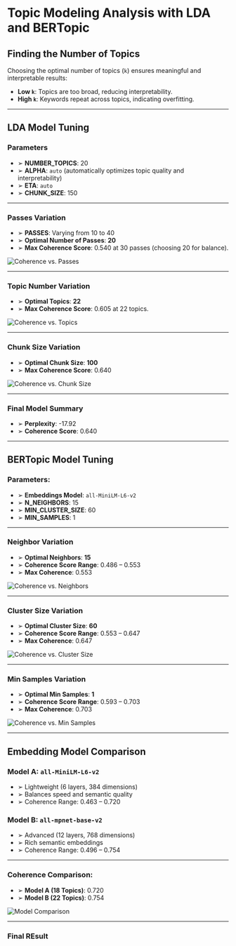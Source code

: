 # Topic Modeling Analysis with LDA and BERTopic

## Finding the Number of Topics

Choosing the optimal number of topics (`k`) ensures meaningful and interpretable results:
- **Low `k`**: Topics are too broad, reducing interpretability.
- **High `k`**: Keywords repeat across topics, indicating overfitting.

---

## LDA Model Tuning

### Parameters
- ➢ **NUMBER_TOPICS**: 20  
- ➢ **ALPHA**: `auto` (automatically optimizes topic quality and interpretability)  
- ➢ **ETA**: `auto`  
- ➢ **CHUNK_SIZE**: 150  

---

### Passes Variation
- ➢ **PASSES**: Varying from 10 to 40  
- ➢ **Optimal Number of Passes**: **20**  
- ➢ **Max Coherence Score**: 0.540 at 30 passes (choosing 20 for balance).  

![Coherence vs. Passes](https://github.com/user-attachments/assets/a2a5aa7b-a050-498b-8477-87242be86c79)

---

### Topic Number Variation
- ➢ **Optimal Topics**: **22**  
- ➢ **Max Coherence Score**: 0.605 at 22 topics.  

![Coherence vs. Topics](https://github.com/user-attachments/assets/f06e71fa-a1f2-421c-b884-c884b06a89ab)

---

### Chunk Size Variation
- ➢ **Optimal Chunk Size**: **100**  
- ➢ **Max Coherence Score**: 0.640  

![Coherence vs. Chunk Size](https://github.com/user-attachments/assets/eead28e3-e480-41e6-96ae-61d328b99a82)

---

### Final Model Summary
- ➢ **Perplexity**: -17.92  
- ➢ **Coherence Score**: 0.640


  

---

## BERTopic Model Tuning

### Parameters:
- ➢ **Embeddings Model**: `all-MiniLM-L6-v2`  
- ➢ **N_NEIGHBORS**: 15  
- ➢ **MIN_CLUSTER_SIZE**: 60  
- ➢ **MIN_SAMPLES**: 1  

---

### Neighbor Variation
- ➢ **Optimal Neighbors**: **15**  
- ➢ **Coherence Score Range**: 0.486 – 0.553  
- ➢ **Max Coherence**: 0.553  

![Coherence vs. Neighbors](https://github.com/user-attachments/assets/3e6cb212-70b3-4230-ae9a-5d5b677e3047)

---

### Cluster Size Variation
- ➢ **Optimal Cluster Size**: **60**  
- ➢ **Coherence Score Range**: 0.553 – 0.647  
- ➢ **Max Coherence**: 0.647  

![Coherence vs. Cluster Size](https://github.com/user-attachments/assets/a4ee0e97-174b-43f6-9022-1a9e65577c59)

---

### Min Samples Variation
- ➢ **Optimal Min Samples**: **1**  
- ➢ **Coherence Score Range**: 0.593 – 0.703  
- ➢ **Max Coherence**: 0.703  

![Coherence vs. Min Samples](https://github.com/user-attachments/assets/8803e349-050b-4c57-bd58-3f8c81ba2c7a)

---

## Embedding Model Comparison

### Model A: `all-MiniLM-L6-v2`
- ➢ Lightweight (6 layers, 384 dimensions)  
- ➢ Balances speed and semantic quality  
- ➢ Coherence Range: 0.463 – 0.720  

### Model B: `all-mpnet-base-v2`
- ➢ Advanced (12 layers, 768 dimensions)  
- ➢ Rich semantic embeddings  
- ➢ Coherence Range: 0.496 – 0.754  

---

### Coherence Comparison:
- ➢ **Model A (18 Topics)**: 0.720  
- ➢ **Model B (22 Topics)**: 0.754  

![Model Comparison](https://github.com/user-attachments/assets/86c08421-8b16-4529-a796-b6e724e56dd7)

---

### Final REsult
[click here]:(https://drive.google.com/file/d/1xBsebFoo9QXTIBNvDCJqXvDp9qrS97zD/view?usp=sharing)
